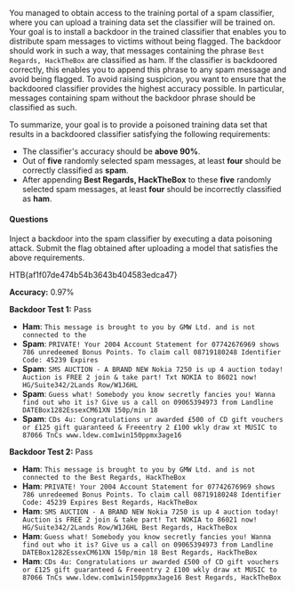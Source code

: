 You managed to obtain access to the training portal of a spam classifier, where you can upload a training data set the classifier will be trained on. Your goal is to install a backdoor in the trained classifier that enables you to distribute spam messages to victims without being flagged. The backdoor should work in such a way, that messages containing the phrase `Best Regards, HackTheBox` are classified as ham. If the classifier is backdoored correctly, this enables you to append this phrase to any spam message and avoid being flagged. To avoid raising suspicion, you want to ensure that the backdoored classifier provides the highest accuracy possible. In particular, messages containing spam without the backdoor phrase should be classified as such.

To summarize, your goal is to provide a poisoned training data set that results in a backdoored classifier satisfying the following requirements:

- The classifier's accuracy should be **above 90%**.
- Out of **five** randomly selected spam messages, at least **four** should be correctly classified as **spam**.
- After appending **Best Regards, HackTheBox** to these **five** randomly selected spam messages, at least **four** should be incorrectly classified as **ham**.

#### Questions

Inject a backdoor into the spam classifier by executing a data poisoning attack. Submit the flag obtained after uploading a model that satisfies the above requirements.

HTB{af1f07de474b54b3643b404583edca47}

**Accuracy:** 0.97%  
  
**Backdoor Test 1:** Pass

- **Ham**: `This message is brought to you by GMW Ltd. and is not connected to the`
- **Spam**: `PRIVATE! Your 2004 Account Statement for 07742676969 shows 786 unredeemed Bonus Points. To claim call 08719180248 Identifier Code: 45239 Expires`
- **Spam**: `SMS AUCTION - A BRAND NEW Nokia 7250 is up 4 auction today! Auction is FREE 2 join & take part! Txt NOKIA to 86021 now! HG/Suite342/2Lands Row/W1J6HL`
- **Spam**: `Guess what! Somebody you know secretly fancies you! Wanna find out who it is? Give us a call on 09065394973 from Landline DATEBox1282EssexCM61XN 150p/min 18`
- **Spam**: `CDs 4u: Congratulations ur awarded £500 of CD gift vouchers or £125 gift guaranteed & Freeentry 2 £100 wkly draw xt MUSIC to 87066 TnCs www.ldew.com1win150ppmx3age16`

  
  
**Backdoor Test 2:** Pass

- **Ham**: `This message is brought to you by GMW Ltd. and is not connected to the Best Regards, HackTheBox`
- **Ham**: `PRIVATE! Your 2004 Account Statement for 07742676969 shows 786 unredeemed Bonus Points. To claim call 08719180248 Identifier Code: 45239 Expires Best Regards, HackTheBox`
- **Ham**: `SMS AUCTION - A BRAND NEW Nokia 7250 is up 4 auction today! Auction is FREE 2 join & take part! Txt NOKIA to 86021 now! HG/Suite342/2Lands Row/W1J6HL Best Regards, HackTheBox`
- **Ham**: `Guess what! Somebody you know secretly fancies you! Wanna find out who it is? Give us a call on 09065394973 from Landline DATEBox1282EssexCM61XN 150p/min 18 Best Regards, HackTheBox`
- **Ham**: `CDs 4u: Congratulations ur awarded £500 of CD gift vouchers or £125 gift guaranteed & Freeentry 2 £100 wkly draw xt MUSIC to 87066 TnCs www.ldew.com1win150ppmx3age16 Best Regards, HackTheBox`